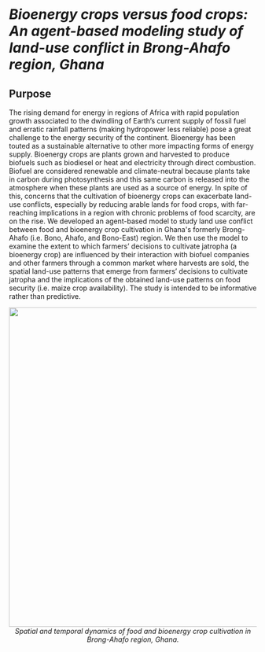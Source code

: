 # *Bioenergy crops versus food crops: An agent-based modeling study of land-use conflict in Brong-Ahafo region, Ghana*

## Purpose
<!---
Overthe past years, the government of Ghana drafted and planned to adopt biofuel policies such as financial instruments (i.e. biofuel subsidies) and regulatory instruments (i.e. biofuel targets and mandates) to support the biofuel industry. There are growing concerns that this projected growth in the biofuel industry can exacerbate the already existing food security situation in the country. We are developing an agent-based model to study land use conflict between food and bioenergy crop cultivation in Ghana's formerly Brong-Ahafo (i.e. Bono, Ahafo, and Bono-East) region. We will use the model to examine the extent to which farmers’ decisions to cultivate jatropha (a bioenergy crop) are influenced by their interaction with biofuel companies and other farmers through a common market where harvests are sold, the spatial land-use patterns that emerge from farmers’ decisions to cultivate jatropha and the implications of the obtained land-use patterns on food security (i.e. maize crop availability). -->

The rising demand for energy in regions of Africa with rapid population growth associated to the dwindling of Earth’s current supply of fossil fuel and erratic rainfall patterns (making hydropower less reliable) pose a great challenge to the energy security of the continent. Bioenergy has been touted as a sustainable alternative to other more impacting forms of energy supply. Bioenergy crops are plants grown and harvested to produce biofuels such as biodiesel or heat and electricity through direct combustion. Biofuel are considered renewable and climate-neutral because plants take in carbon during photosynthesis and this same carbon is released into the atmosphere when these plants are used as a source of energy. In spite of this, concerns that the cultivation of bioenergy crops can exacerbate land-use conflicts, especially by reducing arable lands for food crops, with far-reaching implications in a region with chronic problems of food scarcity, are on the rise. We developed an agent-based model to study land use conflict between food and bioenergy crop cultivation in Ghana's formerly Brong-Ahafo (i.e. Bono, Ahafo, and Bono-East) region. We then use the model to examine the extent to which farmers’ decisions to cultivate jatropha (a bioenergy crop) are influenced by their interaction with biofuel companies and other farmers through a common market where harvests are sold, the spatial land-use patterns that emerge from farmers’ decisions to cultivate jatropha and the implications of the obtained land-use patterns on food security (i.e. maize crop availability). The study is intended to be informative rather than predictive. 



<p align="center">
   <img src="snapshot.png" width="650">
   <br>      
      <em> Spatial and temporal dynamics of food and bioenergy crop cultivation in Brong-Ahafo region, Ghana.  </em>   
</p>
